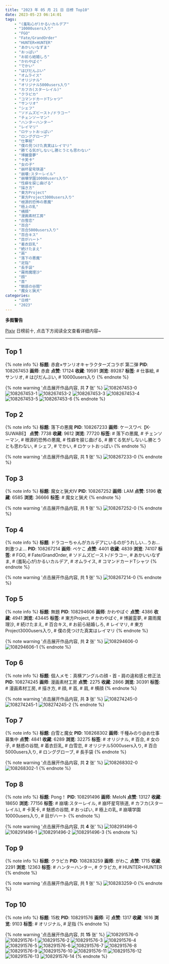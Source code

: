 ```yaml
---
title: "2023 年 05 月 21 日 日榜 Top10"
date: 2023-05-23 06:14:01
tags:
    - "(羞恥心が)かるいカルデア"
    - "10000users入り"
    - "FGO"
    - "Fate/GrandOrder"
    - "HUNTER×HUNTER"
    - "あかいいなずま"
    - "おっぱい"
    - "お前ら結婚しろ"
    - "かわやばぐ"
    - "でかい"
    - "はぴだんぶい"
    - "オムライス"
    - "オリジナル"
    - "オリジナル5000users入り"
    - "カフカ(スターレイル)"
    - "クラピカ"
    - "コマンドカードTシャツ"
    - "サンリオ"
    - "シェフ"
    - "ソドムズビースト/ドラコー"
    - "チェンソーマン"
    - "ハンターハンター"
    - "レイマリ"
    - "ロケットおっぱい"
    - "ロンググローブ"
    - "仕事絵"
    - "僕の見つけた真実はレイマリ"
    - "勝てる気がしないし勝とうとも思わない"
    - "博麗霊夢"
    - "卡芙卡"
    - "女の子"
    - "崩坏星穹铁道"
    - "崩壊:スターレイル"
    - "崩壊学園10000users入り"
    - "性癖を捩じ曲げる"
    - "描き方"
    - "東方Project"
    - "東方Project3000users入り"
    - "根源的恐怖の悪魔"
    - "極上の乳"
    - "横顔"
    - "漫画素材工房"
    - "白雪恋"
    - "百合"
    - "百合5000users入り"
    - "百合キス"
    - "目がハート"
    - "着衣巨乳"
    - "続けたまえ"
    - "肩"
    - "落下の悪魔"
    - "足指"
    - "長手袋"
    - "霧雨魔理沙"
    - "顔"
    - "首"
    - "魅惑の谷間"
    - "魔女と猟犬"
categories:
    - "日榜"
    - "2023"
---
```


<i class="fa fa-triangle-exclamation"></i>**多图警告**<i class="fa fa-triangle-exclamation"></i>

[Pixiv](https://www.pixiv.net/) 日榜前十, 点击下方阅读全文查看详细内容~

<!-- more -->

---

## Top 1

{% note info %}
**标题**: 赤倉×サンリオキャラクターズコラボ 第二弾
**PID**: 108267453 **画师**: 赤倉
**点赞**: 17124 **收藏**: 19591 **浏览**: 89287
**标签**: # 仕事絵, # サンリオ, # はぴだんぶい, # 10000users入り
{% endnote %}

{% note warning '点击展开作品内容, 共 **7** 张' %}
![108267453-0](https://i.pixiv.re/img-original/img/2023/05/20/00/02/24/108267453_p0.png)
![108267453-1](https://i.pixiv.re/img-original/img/2023/05/20/00/02/24/108267453_p1.png)
![108267453-2](https://i.pixiv.re/img-original/img/2023/05/20/00/02/24/108267453_p2.png)
![108267453-3](https://i.pixiv.re/img-original/img/2023/05/20/00/02/24/108267453_p3.png)
![108267453-4](https://i.pixiv.re/img-original/img/2023/05/20/00/02/24/108267453_p4.png)
![108267453-5](https://i.pixiv.re/img-original/img/2023/05/20/00/02/24/108267453_p5.png)
![108267453-6](https://i.pixiv.re/img-original/img/2023/05/20/00/02/24/108267453_p6.png)
{% endnote %}

## Top 2

{% note info %}
**标题**: 落下の悪魔
**PID**: 108267233 **画师**: ケースワベ【K-SUWABE】
**点赞**: 7738 **收藏**: 9612 **浏览**: 77720
**标签**: # 落下の悪魔, # チェンソーマン, # 根源的恐怖の悪魔, # 性癖を捩じ曲げる, # 勝てる気がしないし勝とうとも思わない, # シェフ, # でかい, # ロケットおっぱい
{% endnote %}

{% note warning '点击展开作品内容, 共 **1** 张' %}
![108267233-0](https://i.pixiv.re/img-original/img/2023/05/20/00/00/33/108267233_p0.jpg)
{% endnote %}

## Top 3

{% note info %}
**标题**: 魔女と猟犬Ⅳ
**PID**: 108267252 **画师**: LAM
**点赞**: 5196 **收藏**: 6585 **浏览**: 36666
**标签**: # 魔女と猟犬
{% endnote %}

{% note warning '点击展开作品内容, 共 **1** 张' %}
![108267252-0](https://i.pixiv.re/img-original/img/2023/05/20/00/00/38/108267252_p0.jpg)
{% endnote %}

## Top 4

{% note info %}
**标题**: ドラコーちゃんがカルデアにいるのがうれしい…うお…刺激つよ…
**PID**: 108267214 **画师**: ペケこ
**点赞**: 4401 **收藏**: 4839 **浏览**: 74107
**标签**: # FGO, # Fate/GrandOrder, # ソドムズビースト/ドラコー, # あかいいなずま, # (羞恥心が)かるいカルデア, # オムライス, # コマンドカードTシャツ
{% endnote %}

{% note warning '点击展开作品内容, 共 **1** 张' %}
![108267214-0](https://i.pixiv.re/img-original/img/2023/05/20/00/00/26/108267214_p0.png)
{% endnote %}

## Top 5

{% note info %}
**标题**: 無題
**PID**: 108294606 **画师**: かわやばぐ
**点赞**: 4386 **收藏**: 4941 **浏览**: 43445
**标签**: # 東方Project, # かわやばぐ, # 博麗霊夢, # 霧雨魔理沙, # 続けたまえ, # 百合キス, # お前ら結婚しろ, # レイマリ, # 東方Project3000users入り, # 僕の見つけた真実はレイマリ
{% endnote %}

{% note warning '点击展开作品内容, 共 **2** 张' %}
![108294606-0](https://i.pixiv.re/img-original/img/2023/05/20/22/29/52/108294606_p0.jpg)
![108294606-1](https://i.pixiv.re/img-original/img/2023/05/20/22/29/52/108294606_p1.jpg)
{% endnote %}

## Top 6

{% note info %}
**标题**: 個人メモ：真横アングルの顔・首・肩の違和感と修正法
**PID**: 108274245 **画师**: 漫画素材工房
**点赞**: 2275 **收藏**: 2866 **浏览**: 30391
**标签**: # 漫画素材工房, # 描き方, # 顔, # 首, # 肩, # 横顔
{% endnote %}

{% note warning '点击展开作品内容, 共 **3** 张' %}
![108274245-0](https://i.pixiv.re/img-original/img/2023/05/20/07/00/11/108274245_p0.jpg)
![108274245-1](https://i.pixiv.re/img-original/img/2023/05/20/07/00/11/108274245_p1.jpg)
![108274245-2](https://i.pixiv.re/img-original/img/2023/05/20/07/00/11/108274245_p2.jpg)
{% endnote %}

## Top 7

{% note info %}
**标题**: 白雪と魔女
**PID**: 108268302 **画师**: 千種みのり@お仕事募集中
**点赞**: 4841 **收藏**: 6289 **浏览**: 32275
**标签**: # オリジナル, # 百合, # 女の子, # 魅惑の谷間, # 着衣巨乳, # 白雪恋, # オリジナル5000users入り, # 百合5000users入り, # ロンググローブ, # 長手袋
{% endnote %}

{% note warning '点击展开作品内容, 共 **2** 张' %}
![108268302-0](https://i.pixiv.re/img-original/img/2023/05/20/00/25/26/108268302_p0.jpg)
![108268302-1](https://i.pixiv.re/img-original/img/2023/05/20/00/25/26/108268302_p1.jpg)
{% endnote %}

## Top 8

{% note info %}
**标题**: Pong！
**PID**: 108291496 **画师**: MeIoN
**点赞**: 13127 **收藏**: 18650 **浏览**: 77156
**标签**: # 崩壊:スターレイル, # 崩坏星穹铁道, # カフカ(スターレイル), # 卡芙卡, # 魅惑の谷間, # おっぱい, # 極上の乳, # 崩壊学園10000users入り, # 目がハート
{% endnote %}

{% note warning '点击展开作品内容, 共 **4** 张' %}
![108291496-0](https://i.pixiv.re/img-original/img/2023/05/20/20/56/13/108291496_p0.jpg)
![108291496-1](https://i.pixiv.re/img-original/img/2023/05/20/20/56/13/108291496_p1.jpg)
![108291496-2](https://i.pixiv.re/img-original/img/2023/05/20/20/56/13/108291496_p2.jpg)
![108291496-3](https://i.pixiv.re/img-original/img/2023/05/20/20/56/13/108291496_p3.jpg)
{% endnote %}

## Top 9

{% note info %}
**标题**: クラピカ
**PID**: 108283259 **画师**: がわこ
**点赞**: 1715 **收藏**: 2291 **浏览**: 12363
**标签**: # ハンターハンター, # クラピカ, # HUNTER×HUNTER
{% endnote %}

{% note warning '点击展开作品内容, 共 **1** 张' %}
![108283259-0](https://i.pixiv.re/img-original/img/2023/05/20/15/41/36/108283259_p0.jpg)
{% endnote %}

## Top 10

{% note info %}
**标题**: 15枚
**PID**: 108291576 **画师**: 可
**点赞**: 1317 **收藏**: 1616 **浏览**: 9103
**标签**: # オリジナル, # 足指
{% endnote %}

{% note warning '点击展开作品内容, 共 **15** 张' %}
![108291576-0](https://i.pixiv.re/img-original/img/2023/05/20/20/58/44/108291576_p0.jpg)
![108291576-1](https://i.pixiv.re/img-original/img/2023/05/20/20/58/44/108291576_p1.jpg)
![108291576-2](https://i.pixiv.re/img-original/img/2023/05/20/20/58/44/108291576_p2.jpg)
![108291576-3](https://i.pixiv.re/img-original/img/2023/05/20/20/58/44/108291576_p3.jpg)
![108291576-4](https://i.pixiv.re/img-original/img/2023/05/20/20/58/44/108291576_p4.jpg)
![108291576-5](https://i.pixiv.re/img-original/img/2023/05/20/20/58/44/108291576_p5.jpg)
![108291576-6](https://i.pixiv.re/img-original/img/2023/05/20/20/58/44/108291576_p6.jpg)
![108291576-7](https://i.pixiv.re/img-original/img/2023/05/20/20/58/44/108291576_p7.jpg)
![108291576-8](https://i.pixiv.re/img-original/img/2023/05/20/20/58/44/108291576_p8.jpg)
![108291576-9](https://i.pixiv.re/img-original/img/2023/05/20/20/58/44/108291576_p9.jpg)
![108291576-10](https://i.pixiv.re/img-original/img/2023/05/20/20/58/44/108291576_p10.jpg)
![108291576-11](https://i.pixiv.re/img-original/img/2023/05/20/20/58/44/108291576_p11.jpg)
![108291576-12](https://i.pixiv.re/img-original/img/2023/05/20/20/58/44/108291576_p12.jpg)
![108291576-13](https://i.pixiv.re/img-original/img/2023/05/20/20/58/44/108291576_p13.jpg)
![108291576-14](https://i.pixiv.re/img-original/img/2023/05/20/20/58/44/108291576_p14.jpg)
{% endnote %}
